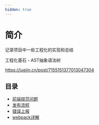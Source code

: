 ```yaml
---
hidden: true
---
```

# 简介


记录项目中一些工程化的实现和总结

工程化基石 - AST抽象语法树

https://juejin.cn/post/7155151377013047304

## 目录
* [前端规范问题](./规范.md)
* [发布流程](./发布流程.md)
* [错误上报](./错误上报.md)
* [webpack详解](./webpack.md)






